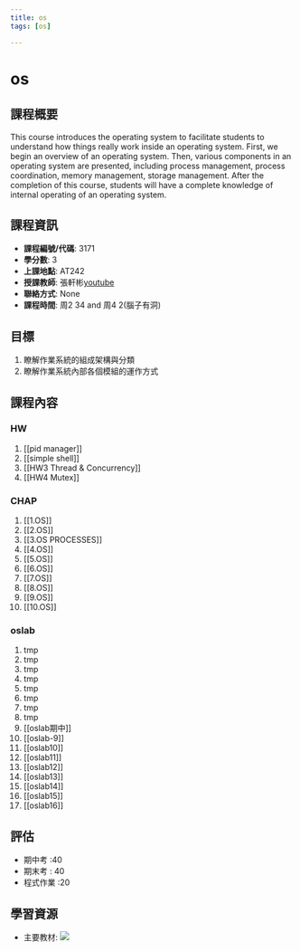 ```yaml
---
title: os
tags: [os]

---
```


# os



## 課程概要
This course introduces the operating system to facilitate students to understand how things really work inside an operating system. First, we begin an overview of an operating system. Then, various components in an operating system are presented, including process management, process coordination, memory management, storage management. After the completion of this course, students will have a complete knowledge of internal operating of an operating system.
## 課程資訊
- **課程編號/代碼**: 3171
- **學分數**: 3
- **上課地點**: AT242
- **授課教師**: 張軒彬[youtube](https://www.youtube.com/@user-zt2jb8cg2d)
- **聯絡方式**: None
- **課程時間**: 周2 34 and 周4 2(腦子有洞)

## 目標
1. 瞭解作業系統的組成架構與分類
2. 瞭解作業系統內部各個模組的運作方式

## 課程內容
### HW 
1. [[pid manager]]
2. [[simple shell]]
3. [[HW3 Thread & Concurrency]]
4. [[HW4 Mutex]]
### CHAP
1. [[1.OS]]
2. [[2.OS]]
3. [[3.OS PROCESSES]]
4. [[4.OS]]
5. [[5.OS]]
6. [[6.OS]]
7. [[7.OS]]
8. [[8.OS]]
9. [[9.OS]]
10. [[10.OS]]
### oslab
1. tmp
2. tmp
3. tmp
4. tmp
5. tmp
6. tmp
7. tmp
8. tmp
9. [[oslab期中]]
10. [[oslab-9]]
11. [[oslab10]]
12. [[oslab11]]
13. [[oslab12]]
14. [[oslab13]]
15. [[oslab14]]
16. [[oslab15]]
17. [[oslab16]]



## 評估
- 期中考 :40 
- 期末考 : 40
- 程式作業 :20 
## 學習資源
- 主要教材: ![](B1J1f7Xza.png)
